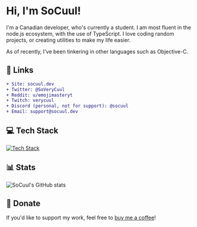 # Hi, I'm SoCuul!

I'm a Canadian developer, who's currently a student. I am most fluent in the node.js ecosystem, with the use of TypeScript. I love coding random projects, or creating utilities to make my life easier.

As of recently, I've been tinkering in other languages such as Objective-C.

## 📩 Links
```diff
+ Site: socuul.dev
+ Twitter: @SoVeryCuul
+ Reddit: u/emojimasteryt
+ Twitch: verycuul
+ Discord (personal, not for support): @socuul
+ Email: support@socuul.dev
```

## 💻 Tech Stack
[![Tech Stack](https://skillicons.dev/icons?i=ts,js,python,html,css,nodejs,git,docker,vue,nuxt,express,bash,nginx,vercel,cloudflare,vite,github,vscode,discord)](https://skillicons.dev)

## 📊 Stats
![SoCuul's GitHub stats](https://github-readme-stats.vercel.app/api?username=socuul&show_icons=true&theme=gotham)

## 💸 Donate
If you'd like to support my work, feel free to [buy me a coffee](https://ko-fi.com/socuul)!

